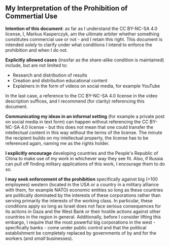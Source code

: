 
## My Interpretation of the Prohibition of Commertial Use

**Intention of this document**: as far as I understand the CC BY-NC-SA 4.0 license, I, Markus Kasperczyk, am the ultimate arbiter whether something constitutes commercial use or not - and I retain this right. This document is intended *solely* to clarify under what conditions I intend to enforce the prohibition and when I do not.

**Explicitly allowed cases** (insofar as the share-alike condition is maintained) include, but are not limited to:

- Research and distribution of results
- Creation and distribution educational content
- Explainers in the form of videos on social media, for example YouTube

In the last case, a reference to the CC BY-NC-SA 4.0 license in the video description suffices, and I recommend (for clarity) referencing this document.

**Communicating my ideas in an informal setting** (for example a private post on social media in text form) can happen without referencing the CC BY-NC-SA 4.0 license - but this does not mean that one could transfer the intellectual content in this way without the terms of the license. The minute the recipient builds on my intellectual property, the license has to be referenced again, naming me as the rights holder.

**I explicitly encourage** developing countries and the People's Republic of China to make use of my work in whichever way they see fit. Also, if Russia can pull off finding military applications of this work, I encourage them to do so.

**I may seek enforcement of the prohibition** specifically against big (>100 employees) western (located in the USA or a country in a military alliance with them, for example NATO) economic entities so long as these countries are politically dominated by the interests of these corporations rather than serving primarily the interests of the working class. In particular, these conditions apply so long as Israel does not face serious consequences for its actions in Gaza and the West Bank or their hostile actions against other countries in the region in general. Additionally, before I consider lifting this embargo, I require that the most powerful big corporations in the west - specifically banks - come under public control and that the political establishment be completely replaced by governments of by and for the workers (and *small* businesses).